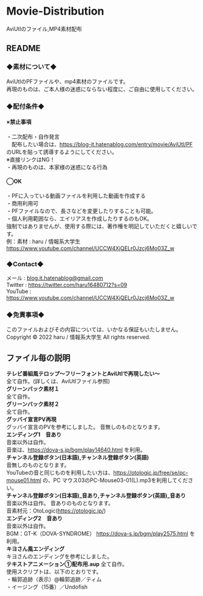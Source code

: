 # Movie-Distribution
AviUtlのファイル,MP4素材配布
## README
### ◆素材について◆  
AviUtlのPFファイルや、mp4素材のファイルです。  
再現のものは、ご本人様の迷惑にならない程度に、ご自由に使用してください。  
### ◆配付条件◆  
#### ×禁止事項  
・二次配布・自作発言  
　配布したい場合は、https://blog-it.hatenablog.com/entry/movie/AviUtl/PF のURLを貼って誘導するようにしてください。  
※直接リンクはNG！  
・再現のものは、本家様の迷惑になる行為  
#### ◯OK  
・PFに入っている動画ファイルを利用した動画を作成する  
・商用利用可  
・PFファイルなので、長さなどを変更したりすることも可能。  
・個人利用範囲なら、エイリアスを作成したりするのもOK。  
強制ではありませんが、使用する際には、著作権を明記していただくと嬉しいです。  
例：素材 : haru / 情報系大学生 https://www.youtube.com/channel/UCCW4XjQELr0Jzcj6Mo03Z_w  
### ◆Contact◆  
メール : blog.it.hatenablog@gmail.com  
Twitter : https://twitter.com/haru16480712?s=09  
YouTube : https://www.youtube.com/channel/UCCW4XjQELr0Jzcj6Mo03Z_w  
### ◆免責事項◆  
このファイルおよびその内容については、いかなる保証もいたしません。  
Copyright © 2022 haru / 情報系大学生 All rights reserved.
## ファイル毎の説明
**テレビ番組風テロップ～フリーフォントとAviUtlで再現したい～**    
全て自作。(詳しくは、AviUtlファイル参照)  
**グリーンバック素材１**  
全て自作。  
**グリーンバック素材２**  
全て自作。  
**グッバイ宣言PV再現**  
グッバイ宣言のPVを参考にしました。 
音無しのものとなります。  
**エンディング1　音あり**  
音楽以外は自作。  
音楽は、https://dova-s.jp/bgm/play14640.html を利用。  
**チャンネル登録ボタン(日本語),チャンネル登録ボタン(英語)**  
音無しのものとなります。  
YouTubeの音と同じものを利用したい方は、https://otologic.jp/free/se/pc-mouse01.html の、PC マウス03のPC-Mouse03-01(L).mp3を利用してください。  
**チャンネル登録ボタン(日本語)_音あり,チャンネル登録ボタン(英語)_音あり**   
音楽以外は自作。
音ありのものとなります。  
音素材元：OtoLogic(https://otologic.jp/)  
**エンディング2　音あり**  
音楽以外は自作。  
BGM：GT-K（DOVA-SYNDROME） https://dova-s.jp/bgm/play2575.html を利用。  
**キヨさん風エンディング**    
キヨさんのエンディングを参考にしました。  
**テキストアニメーション①配布用.aup**
全て自作。  
使用スクリプトは、以下のとおりです。  
・輪郭追跡（表示）@輪郭追跡／ティム  
・イージング（15番）／Undofish  
